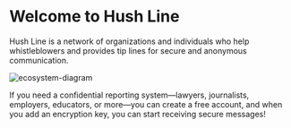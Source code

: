 # Welcome to Hush Line

Hush Line is a network of organizations and individuals who help whistleblowers and provides tip lines for secure and anonymous communication.

![ecosystem-diagram](https://github.com/user-attachments/assets/32a4067d-ea94-4ff4-9e23-d93df1a77390)

If you need a confidential reporting system—lawyers, journalists, employers, educators, or more—you can create a free account, and when you add an encryption key, you can start receiving secure messages!
